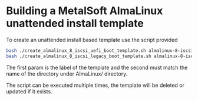 # Building a MetalSoft AlmaLinux unattended install template

To create an unattended install based template use the script provided


```bash
bash ./create_almalinux_8_iscsi_uefi_boot_template.sh almalinux-8-iscsi-uefi 8
bash ./create_almalinux_8_iscsi_legacy_boot_template.sh almalinux-8-iscsi-legacy 8
```

The first param is the label of the template and the second must match the name of the directory under AlmaLinux/ directory.

The script can be executed multiple times, the template will be deleted or updated if it exists.
